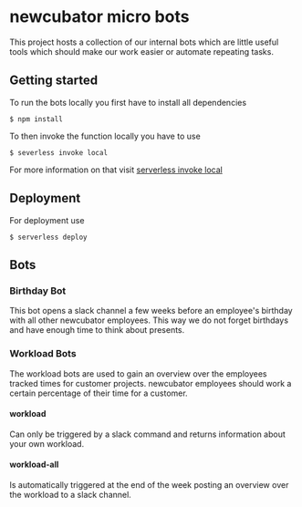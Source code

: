 # newcubator micro bots

This project hosts a collection of our internal bots which are little useful tools which should make our work easier or automate repeating tasks.

## Getting started

To run the bots locally you first have to install all dependencies 
```
$ npm install
```

To then invoke the function locally you have to use
```
$ severless invoke local  
```

For more information on that visit [serverless invoke local](https://www.serverless.com/framework/docs/providers/aws/cli-reference/invoke-local/)

## Deployment

For deployment use
```
$ serverless deploy
```

## Bots

### Birthday Bot
This bot opens a slack channel a few weeks before an employee's birthday with all other newcubator employees. This way we do not forget birthdays and have enough time to think about presents.

### Workload Bots
The workload bots are used to gain an overview over the employees tracked times for customer projects. newcubator employees should work a certain percentage of their time for a customer. 

#### workload
Can only be triggered by a slack command and returns information about your own workload.

#### workload-all
Is automatically triggered at the end of the week posting an overview over the workload to a slack channel.
